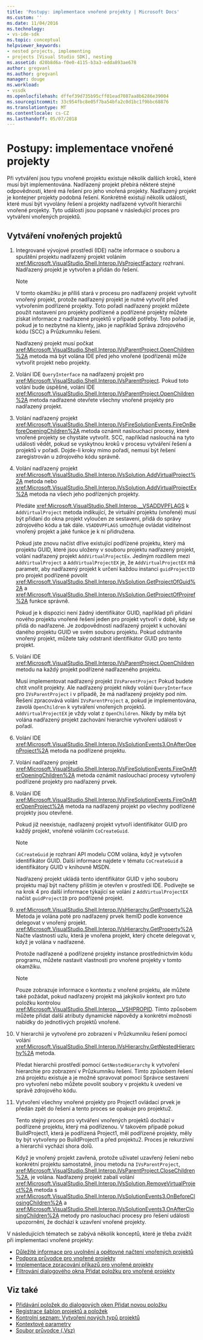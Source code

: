 ```yaml
---
title: 'Postupy: implementace vnořené projekty | Microsoft Docs'
ms.custom: ''
ms.date: 11/04/2016
ms.technology:
- vs-ide-sdk
ms.topic: conceptual
helpviewer_keywords:
- nested projects, implementing
- projects [Visual Studio SDK], nesting
ms.assetid: d20b8d6a-f0e0-4115-b3a3-edda893ae678
author: gregvanl
ms.author: gregvanl
manager: douge
ms.workload:
- vssdk
ms.openlocfilehash: dffef39d735b95cff01ead7087aa8b6286e39004
ms.sourcegitcommit: 33c954fbc8e05f7ba54bfa2c0d1bc1f9bbc68876
ms.translationtype: MT
ms.contentlocale: cs-CZ
ms.lasthandoff: 05/07/2018
---
```

# <a name="how-to-implement-nested-projects"></a>Postupy: implementace vnořené projekty

Při vytváření jsou typu vnořené projektu existuje několik dalších kroků, které musí být implementována. Nadřazený projekt přebírá některé stejné odpovědnosti, které má řešení pro jeho vnořená projekty. Nadřazený projekt je kontejner projekty podobná řešení. Konkrétně existují několik událostí, které musí být vyvolány řešení a projekty nadřazené vytvořit hierarchii vnořené projekty. Tyto události jsou popsané v následující proces pro vytváření vnořených projektů.

## <a name="create-nested-projects"></a>Vytváření vnořených projektů

1.  Integrované vývojové prostředí (IDE) načte informace o souboru a spuštění projektu nadřazený projekt voláním <xref:Microsoft.VisualStudio.Shell.Interop.IVsProjectFactory> rozhraní. Nadřazený projekt je vytvořen a přidán do řešení.

    > [!NOTE]
    > V tomto okamžiku je příliš stará v procesu pro nadřazený projekt vytvořit vnořený projekt, protože nadřazený projekt je nutné vytvořit před vytvořením podřízené projekty. Toto pořadí nadřazený projekt můžete použít nastavení pro projekty podřízené a podřízené projekty můžete získat informace z nadřazené projektů v případě potřeby. Toto pořadí je, pokud je to nezbytné na klienty, jako je například Správa zdrojového kódu (SCC) a Průzkumníku řešení.

     Nadřazený projekt musí počkat <xref:Microsoft.VisualStudio.Shell.Interop.IVsParentProject.OpenChildren%2A> metoda má být volána IDE před jeho vnořené (podřízená) může vytvořit projekt nebo projekty.

2.  Volání IDE `QueryInterface` na nadřazený projekt pro <xref:Microsoft.VisualStudio.Shell.Interop.IVsParentProject>. Pokud toto volání bude úspěšné, volání IDE <xref:Microsoft.VisualStudio.Shell.Interop.IVsParentProject.OpenChildren%2A> metoda nadřazené otevřete všechny vnořené projekty pro nadřazený projekt.

3.  Volání nadřazený projekt <xref:Microsoft.VisualStudio.Shell.Interop.IVsFireSolutionEvents.FireOnBeforeOpeningChildren%2A> metoda oznámit naslouchací procesy, které vnořené projekty se chystáte vytvořit. SCC, například naslouchá na tyto události vědět, pokud se vyskytnou kroků v procesu vytváření řešení a projektů v pořadí. Dojde-li kroky mimo pořadí, nemusí být řešení zaregistrován u zdrojového kódu správně.

4.  Volání nadřazený projekt <xref:Microsoft.VisualStudio.Shell.Interop.IVsSolution.AddVirtualProject%2A> metoda nebo <xref:Microsoft.VisualStudio.Shell.Interop.IVsSolution.AddVirtualProjectEx%2A> metoda na všech jeho podřízených projekty.

     Předáte <xref:Microsoft.VisualStudio.Shell.Interop.__VSADDVPFLAGS> k `AddVirtualProject` metoda indikující, že virtuální projektu (vnořené) musí být přidaní do okna projekt vyloučen ze sestavení, přidá do správy zdrojového kódu a tak dále. `VSADDVPFLAGS` umožňuje ovládat viditelnost vnořený projekt a jaké funkce je k ní přidružena.

     Pokud jste znovu načíst dříve existující podřízené projektu, který má projektu GUID, které jsou uloženy v souboru projektu nadřazený projekt, volání nadřazený projekt `AddVirtualProjectEx`. Jediným rozdílem mezi `AddVirtualProject` a `AddVirtualProjectEX` je, že `AddVirtualProjectEX` má parametr, aby nadřazený projekt k určení každou instanci `guidProjectID` pro projekt podřízené povolit <xref:Microsoft.VisualStudio.Shell.Interop.IVsSolution.GetProjectOfGuid%2A> a <xref:Microsoft.VisualStudio.Shell.Interop.IVsSolution.GetProjectOfProjref%2A> funkce správně.

     Pokud je k dispozici není žádný identifikátor GUID, například při přidání nového projektu vnořené řešení jeden pro projekt vytvoří v době, kdy se přidá do nadřazené. Je zodpovědností nadřazený projekt k uchování daného projektu GUID ve svém souboru projektu. Pokud odstraníte vnořený projekt, můžete taky odstranit identifikátor GUID pro tento projekt.

5.  Volání IDE <xref:Microsoft.VisualStudio.Shell.Interop.IVsParentProject.OpenChildren> metodu na každý projekt podřízené nadřazeného projektu.

     Musí implementovat nadřazený projekt `IVsParentProject` Pokud budete chtít vnořit projekty. Ale nadřazený projekt nikdy volání `QueryInterface` pro `IVsParentProject` i v případě, že má nadřazený projekty pod ním. Řešení zpracovává volání `IVsParentProject` a, pokud je implementována, zavolá `OpenChildren` k vytváření vnořených projektů. `AddVirtualProjectEX` je vždy volat z `OpenChildren`. Nikdy by měla být volána nadřazený projekt zachování hierarchie vytvoření události v pořadí.

6.  Volání IDE <xref:Microsoft.VisualStudio.Shell.Interop.IVsSolutionEvents3.OnAfterOpenProject%2A> metoda na podřízené projektu.

7.  Volání nadřazený projekt <xref:Microsoft.VisualStudio.Shell.Interop.IVsFireSolutionEvents.FireOnAfterOpeningChildren%2A> metoda oznámit naslouchací procesy vytvořený podřízené projekty pro nadřazený prvek.

8.  Volání IDE <xref:Microsoft.VisualStudio.Shell.Interop.IVsFireSolutionEvents.FireOnAfterOpenProject%2A> metoda na nadřazený projekt po všechny podřízené projekty jsou otevřené.

     Pokud již neexistuje, nadřazený projekt vytvoří identifikátor GUID pro každý projekt, vnořené voláním `CoCreateGuid`.

    > [!NOTE]
    > `CoCreateGuid` je rozhraní API modelu COM volána, když je vytvořen identifikátor GUID. Další informace najdete v tématu `CoCreateGuid` a identifikátory GUID v knihovně MSDN.

     Nadřazený projekt ukládá tento identifikátor GUID v jeho souboru projektu mají být načteny příštím je otevřen v prostředí IDE. Podívejte se na krok 4 pro další informace týkající se volání z `AddVirtualProjectEX` načíst `guidProjectID` pro podřízené projekt.

9. <xref:Microsoft.VisualStudio.Shell.Interop.IVsHierarchy.GetProperty%2A> Metoda je volána poté pro nadřazený prvek ItemID podle konvence delegovat v vnořený projekt. <xref:Microsoft.VisualStudio.Shell.Interop.IVsHierarchy.GetProperty%2A> Načte vlastnosti uzlu, která je vnořena projekt, který chcete delegovat v, když je volána v nadřazené.

     Protože nadřazené a podřízené projekty instance prostřednictvím kódu programu, můžete nastavit vlastnosti pro vnořené projekty v tomto okamžiku.

    > [!NOTE]
    > Pouze zobrazuje informace o kontextu z vnořené projektu, ale můžete také požádat, pokud nadřazený projekt má jakýkoliv kontext pro tuto položku kontrolou <xref:Microsoft.VisualStudio.Shell.Interop.__VSHPROPID>. Tímto způsobem můžete přidat další atributy dynamické nápovědy a konkrétní možnosti nabídky do jednotlivých projektů vnořené.

10. V hierarchii je vytvořené pro zobrazení v Průzkumníku řešení pomocí volání <xref:Microsoft.VisualStudio.Shell.Interop.IVsHierarchy.GetNestedHierarchy%2A> metoda.

     Předat hierarchii prostředí pomocí `GetNestedHierarchy` k vytvoření hierarchie pro zobrazení v Průzkumníku řešení. Tímto způsobem řešení zná projektu existuje a je možné spravovat pomocí Správce sestavení pro vytvoření nebo můžete povolit soubory v projektu k uvedení ve správě zdrojového kódu.

11. Vytvoření všechny vnořené projekty pro Project1 ovládací prvek je předán zpět do řešení a tento proces se opakuje pro projektu2.

     Tento stejný proces pro vytváření vnořených projektů dochází v podřízené projektu, který má podřízenou. V takovém případě pokud BuildProject1, která je podřízená Project1, měl podřízené projekty, měly by být vytvořeny po BuildProject1 a před projektu2. Proces je rekurzivní a hierarchii vychází shora dolů.

     Když je vnořený projekt zavřená, protože uživatel uzavřený řešení nebo konkrétní projektu samostatně, jinou metodu na `IVsParentProject`, <xref:Microsoft.VisualStudio.Shell.Interop.IVsParentProject.CloseChildren%2A>, je volána. Nadřazený projekt zabalí volání <xref:Microsoft.VisualStudio.Shell.Interop.IVsSolution.RemoveVirtualProject%2A> metoda s <xref:Microsoft.VisualStudio.Shell.Interop.IVsSolutionEvents3.OnBeforeClosingChildren%2A> a <xref:Microsoft.VisualStudio.Shell.Interop.IVsSolutionEvents3.OnAfterClosingChildren%2A> metody pro naslouchací procesy pro řešení události upozornění, že dochází k uzavření vnořené projekty.

V následujících tématech se zabývá několik konceptů, které je třeba zvážit při implementaci vnořené projekty:

- [Důležité informace pro uvolnění a opětovné načtení vnořených projektů](../../extensibility/internals/considerations-for-unloading-and-reloading-nested-projects.md)
- [Podpora průvodce pro vnořené projekty](../../extensibility/internals/wizard-support-for-nested-projects.md)
- [Implementace zpracování příkazů pro vnořené projekty](../../extensibility/internals/implementing-command-handling-for-nested-projects.md)
- [Filtrování dialogového okna Přidat položku pro vnořené projekty](../../extensibility/internals/filtering-the-additem-dialog-box-for-nested-projects.md)

## <a name="see-also"></a>Viz také

- [Přidávání položek do dialogových oken Přidat novou položku](../../extensibility/internals/adding-items-to-the-add-new-item-dialog-boxes.md)
- [Registrace šablon projektů a položek](../../extensibility/internals/registering-project-and-item-templates.md)
- [Kontrolní seznam: Vytvoření nových typů projektů](../../extensibility/internals/checklist-creating-new-project-types.md)
- [Kontextové parametry](../../extensibility/internals/context-parameters.md)
- [Soubor průvodce (.Vsz)](../../extensibility/internals/wizard-dot-vsz-file.md)